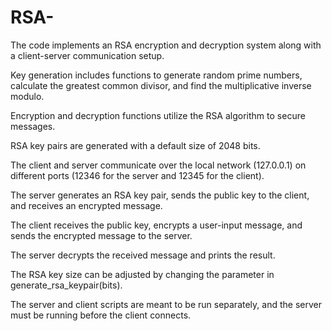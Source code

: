 # RSA-
The code implements an RSA encryption and decryption system along with a client-server communication setup.

Key generation includes functions to generate random prime numbers, calculate the greatest common divisor, and find the multiplicative inverse modulo.

Encryption and decryption functions utilize the RSA algorithm to secure messages.

RSA key pairs are generated with a default size of 2048 bits.

The client and server communicate over the local network (127.0.0.1) on different ports (12346 for the server and 12345 for the client).

The server generates an RSA key pair, sends the public key to the client, and receives an encrypted message.

The client receives the public key, encrypts a user-input message, and sends the encrypted message to the server.

The server decrypts the received message and prints the result.

The RSA key size can be adjusted by changing the parameter in generate_rsa_keypair(bits).

The server and client scripts are meant to be run separately, and the server must be running before the client connects.
